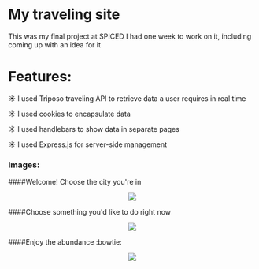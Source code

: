 # My traveling site

This was my final project at SPICED
I had one week to work on it, including coming up with an idea for it



# Features:

:sunny: I used Triposo traveling API to retrieve data a user requires in real time

:sunny: I used cookies to encapsulate data

:sunny: I used handlebars to show data in separate pages

:sunny: I used Express.js for server-side management



### Images:

####Welcome! Choose the city you're in
<p align="center"><img src="imgsForGithub/img1.png"></p>

####Choose something you'd like to do right now
<p align="center"><img src="imgsForGithub/img2.png"></p>

####Enjoy the abundance :bowtie:
<p align="center"><img src="imgsForGithub/img3.png"></p>
